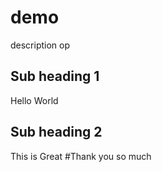 # demo
description op
## Sub heading 1
Hello World
## Sub heading 2
This is Great
#Thank you so much